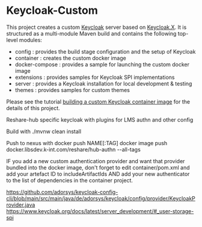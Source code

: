 Keycloak-Custom
===============

This project creates a custom [Keycloak] server based on [Keycloak.X]. It is structured as a multi-module Maven build and contains the following top-level modules:

- config  : provides the build stage configuration and the setup of Keycloak
- container : creates the custom docker image
- docker-compose : provides a sample for launching the custom docker image
- extensions : provides samples for Keycloak SPI implementations
- server : provides a Keycloak installation for local development & testing
- themes : provides samples for custom themes

Please see the tutorial [building a custom Keycloak container image](https://keycloak.ch/keycloak-tutorials/tutorial-custom-keycloak/) for the details of this project.


[Keycloak]: https://keycloak.org
[Keycloak.X]: https://www.keycloak.org/migration/migrating-to-quarkus


Reshare-hub specific keycloak with plugins for LMS authn and other config

Build with
./mvnw clean install

Push to nexus with
docker push NAME[:TAG]
docker image push docker.libsdev.k-int.com/reshare/hub-authn --all-tags


IF you add a new custom authentication provider and want that provider bundled into the docker image, don't forget to edit
container/pom.xml and add your artefact ID to includeArtifactIds AND add your new authenticator to the list of dependencies in the
container project.





https://github.com/adorsys/keycloak-config-cli/blob/main/src/main/java/de/adorsys/keycloak/config/provider/KeycloakProvider.java
https://www.keycloak.org/docs/latest/server_development/#_user-storage-spi
